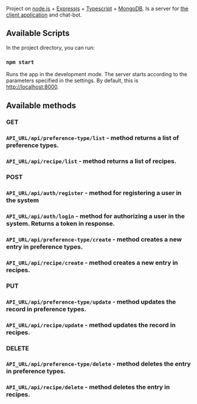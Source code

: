 Project on [node.js](https://nodejs.org/) + [Expressjs](https://expressjs.com/) + [Typescript](https://www.typescriptlang.org/) + [MongoDB](https://www.mongodb.com/).
Is a server for [the client application](https://github.com/vdyakov/culinary-client) and chat-bot.

## Available Scripts

In the project directory, you can run:

### `npm start`

Runs the app in the development mode.
The server starts according to the parameters specified in the settings.
By default, this is [http://localhost:8000](http://localhost:8000).

## Available methods

### GET

### `API_URL/api/preference-type/list` - method returns a list of preference types.

### `API_URL/api/recipe/list` - method returns a list of recipes.

### POST

### `API_URL/api/auth/register` - method for registering a user in the system

### `API_URL/api/auth/login` - method for authorizing a user in the system. Returns a token in response.

### `API_URL/api/preference-type/create` - method creates a new entry in preference types.

### `API_URL/api/recipe/create` - method creates a new entry in recipes.

### PUT

### `API_URL/api/preference-type/update` - method updates the record in preference types.

### `API_URL/api/recipe/update` - method updates the record in recipes.

### DELETE

### `API_URL/api/preference-type/delete` - method deletes the entry in preference types.

### `API_URL/api/recipe/delete` - method deletes the entry in recipes.